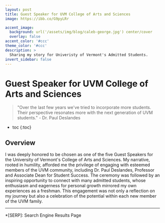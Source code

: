 ```yaml
---
layout: post
title: Guest Speaker for UVM College of Arts and Sciences
image: https://ibb.co/G9pyLRr

accent_image: 
  background: url('/assets/img/blog/caleb-george.jpg') center/cover
  overlay: false
accent_color: '#ccc'
theme_color: '#ccc'
description: >
  Sharing my story for Univeristy of Vermont's Admitted Students. 
invert_sidebar: false
---
```


# Guest Speaker for UVM College of Arts and Sciences

> "Over the last few years we've tried to incorporate more students. Their perspective resonates more with the next generation of UVM students." - Dr. Paul Deslandes

* toc
{:toc}

## Overview
I was deeply honored to be chosen as one of the five Guest Speakers for the University of Vermont's College of Arts and Sciences. My narrative, rooted in humility, afforded me the privilege of engaging with esteemed members of the UVM community, including Dr. Paul Deslandes, Professor and Associate Dean for Student Success. The ceremony was followed by an inspiring opportunity to connect with many admitted students, whose enthusiasm and eagerness for personal growth mirrored my own experiences as a freshman. This engagement was not only a reflection on my journey but also a celebration of the potential within each new member of the UVM family.

* * *


*[SERP]: Search Engine Results Page

